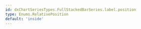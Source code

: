 ```yaml
---
id: dxChartSeriesTypes.FullStackedBarSeries.label.position
type: Enums.RelativePosition
default: 'inside'
---
```

